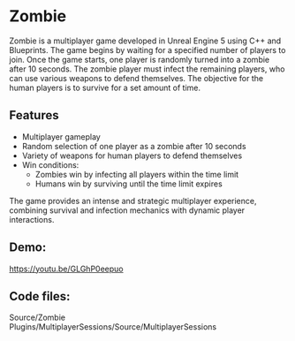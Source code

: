 # Zombie

Zombie is a multiplayer game developed in Unreal Engine 5 using C++ and Blueprints. The game begins by waiting for a specified number of players to join. Once the game starts, one player is randomly turned into a zombie after 10 seconds. The zombie player must infect the remaining players, who can use various weapons to defend themselves. The objective for the human players is to survive for a set amount of time.

## Features
- Multiplayer gameplay
- Random selection of one player as a zombie after 10 seconds
- Variety of weapons for human players to defend themselves
- Win conditions:
  - Zombies win by infecting all players within the time limit
  - Humans win by surviving until the time limit expires

The game provides an intense and strategic multiplayer experience, combining survival and infection mechanics with dynamic player interactions.

## Demo: 
https://youtu.be/GLGhP0eepuo

## Code files: 
 Source/Zombie                                                                                   
 Plugins/MultiplayerSessions/Source/MultiplayerSessions
